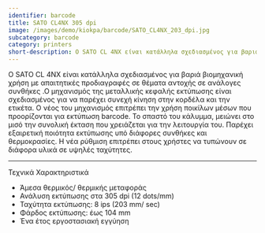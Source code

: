 ```yaml
---
identifier: barcode
title: SATO CL4NX 305 dpi
image: /images/demo/kiokpa/barcode/SATO_CL4NX_203_dpi.jpg
subcategory: barcode
category: printers
short-description: Ο SATO CL 4NX είναι κατάλληλα σχεδιασμένος για βαριά βιομηχανική χρήση με απαιτητικές προδιαγραφές σε θέματα αντοχής σε ανάλογες συνθήκες. 
---
```





Ο SATO CL 4NX είναι κατάλληλα σχεδιασμένος για βαριά βιομηχανική χρήση με απαιτητικές προδιαγραφές σε θέματα αντοχής σε ανάλογες συνθήκες .Ο μηχανισμός της μεταλλικής κεφαλής εκτύπωσης είναι σχεδιασμένος για να παρέχει συνεχή κίνηση στην κορδέλα και την ετικέτα. Ο νέος του μηχανισμός επιτρέπει την χρήση ποικίλων μέσων που προορίζονται για εκτύπωση barcode. Το σπαστό του κάλυμμα, μειώνει στο μισό την συνολική έκταση που χρειάζεται για την λειτουργία του. Παρέχει εξαιρετική ποιότητα εκτύπωσης υπό διάφορες συνθήκες και θερμοκρασίες. Η νέα ρύθμιση επιτρέπει στους χρήστες να τυπώνουν σε διάφορα υλικά σε υψηλές ταχύτητες.

---




Τεχνικά Χαρακτηριστικά

*    Άμεσα θερμικός/ θερμικής μεταφοράς
*    Ανάλυση εκτύπωσης στα  305 dpi (12 dots/mm)
*    Ταχύτητα εκτύπωσης: 8 ips (203 mm/ sec)
*    Φάρδος εκτύπωσης: έως 104 mm
*    Ένα έτος εργοστασιακή εγγύηση

